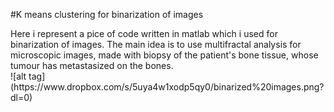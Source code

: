 #K means clustering for binarization of images

<div>
Here i represent a pice of code written in matlab which i used for binarization of images. The main idea is to use multifractal analysis for microscopic images, made with biopsy of the patient's bone tissue, whose tumour has metastasized on the bones.
</div>
![alt tag](https://www.dropbox.com/s/5uya4w1xodp5qy0/binarized%20images.png?dl=0)
